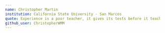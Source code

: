 ```yaml
---
name: Christopher Martin
institution: California State University - San Marcos
quote: Experience is a poor teacher, it gives its tests before it teaches its lessons. Don't give up.
github_user: ChristopherWMM
---
```

